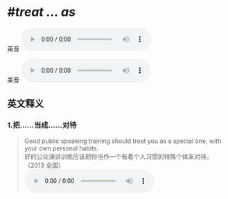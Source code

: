 # ***\#treat ... as*** 
英音
<audio src="./media/treat ... as1.aac" controls="controls"></audio>

美音
<audio src="./media/treat ... as2.aac" controls="controls"></audio>



  

英文释义
---
### 1.**把……当成……对待**  

 > Good public speaking training should treat you as a special one, with your own personal habits.  
 > 好的公众演讲训练应该把你当作一个有着个人习惯的特殊个体来对待。  （2013 全国）  
<audio src="./media/treat-4.aac" controls="controls"></audio>


